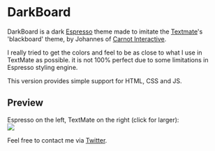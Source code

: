 # DarkBoard

DarkBoard is a dark [Espresso][esp] theme made to imitate the [Textmate][txtm]'s 'blackboard' theme, by Johannes of [Carnot Interactive][carnot].

I really tried to get the colors and feel to be as close to what I use in TextMate as possible. it is not 100% perfect due to some limitations in Espresso styling engine.

This version provides simple support for HTML, CSS and JS. 


## Preview

Espresso on the left, TextMate on the right (click for larger):
<br />
<a href="http://i.imgur.com/ipeJy.png"><img src="http://i.imgur.com/ipeJyl.png" /></a>


Feel free to contact me via [Twitter][twitter].


[esp]: http://macrabbit.com/espresso/
[txtm]: http://macromates.com/
[carnot]: http://www.carnotinteractive.com
[twitter]: http://twitter.com/jo_shadow
